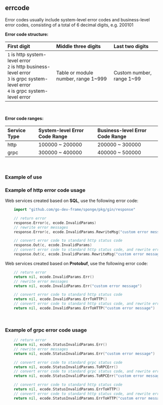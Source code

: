 ## errcode

Error codes usually include system-level error codes and business-level error codes, consisting of a total of 6 decimal digits, e.g. 200101

**Error code structure:**

| First digit                                                                                                                    | Middle three digits                  | Last two digits         |
|:-------------------------------------------------------------------------------------------------------------------------------|:-------------------------------------|:------------------------|
| `1` is http system-level error<br>`2` is http business-level error<br>`3` is grpc system-level error<br>`4` is grpc system-level error | Table or module number, range 1~999 | Custom number, range 1~99 |

<br>

**Error code ranges:**

| Service Type | System-level Error Code Range | Business-level Error Code Range |
|:-------------|:------------------------------|:--------------------------------|
| http         | 100000 ~ 200000               | 200000 ~ 300000                 |
| grpc         | 300000 ~ 400000               | 400000 ~ 500000                 |

<br>

### Example of use

### Example of http error code usage

Web services created based on **SQL**, use the following error code:

```go
    import "github.com/go-dev-frame/sponge/pkg/gin/response"

    // return error
    response.Error(c, ecode.InvalidParams)
    // rewrite error messages
    response.Error(c, ecode.InvalidParams.RewriteMsg("custom error message"))

    // convert error code to standard http status code
    response.Out(c, ecode.InvalidParams)
    // convert error code to standard http status code, and rewrite error messages
    response.Out(c, ecode.InvalidParams.RewriteMsg("custom error message"))
```

Web services created based on **Protobuf**, use the following error code:

```go
    // return error
    return nil, ecode.InvalidParams.Err()
    // rewrite error messages
    return nil, ecode.InvalidParams.Err("custom error message")

    // convert error code to standard http status code
    return nil, ecode.InvalidParams.ErrToHTTP()
    // convert error code to standard http status code, and rewrite error messages
    return nil, ecode.InvalidParams.ErrToHTTP("custom error message")
```

<br>

### Example of grpc error code usage

```go
    // return error
    return nil, ecode.StatusInvalidParams.Err()
    // rewrite error messages
    return nil, ecode.StatusInvalidParams.Err("custom error message")

    // convert error code to standard grpc status code
    return nil, ecode.StatusInvalidParams.ToRPCErr()
    // convert error code to standard grpc status code, and rewrite error messages
    return nil, ecode.StatusInvalidParams.ToRPCErr("custom error message")

    // convert error code to standard http status code
    return nil, ecode.StatusInvalidParams.ErrToHTTP()
    // convert error code to standard http status code, and rewrite error messages
    return nil, ecode.StatusInvalidParams.ErrToHTTP("custom error message")
```
